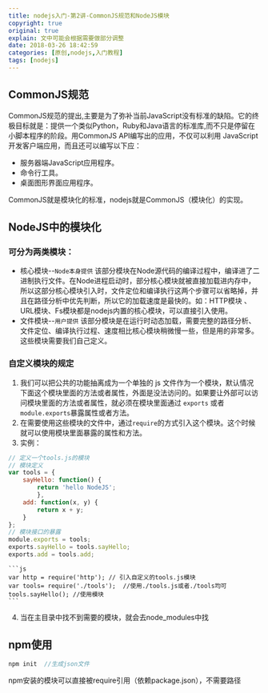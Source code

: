 ```yaml
---
title: nodejs入门-第2讲-CommonJS规范和NodeJS模块
copyright: true
original: true
explain: 文中可能会根据需要做部分调整
date: 2018-03-26 18:42:59
categories: [原创,nodejs,入门教程]
tags: [nodejs]
---
```

## CommonJS规范
CommonJS规范的提出,主要是为了弥补当前JavaScript没有标准的缺陷。它的终极目标就是：提供一个类似Python，Ruby和Java语言的标准库,而不只是停留在小脚本程序的阶段。用CommonJS API编写出的应用，不仅可以利用 JavaScript开发客户端应用，而且还可以编写以下应：
* 服务器端JavaScript应用程序。
* 命令行工具。
* 桌面图形界面应用程序。

CommonJS就是模块化的标准，nodejs就是CommonJS（模块化）的实现。
<!-- more -->

## NodeJS中的模块化
### 可分为两类模块：
* 核心模块--`Node本身提供`
该部分模块在Node源代码的编译过程中，编译进了二进制执行文件。在Node进程启动时，部分核心模块就被直接加载进内存中，所以这部分核心模块引入时，文件定位和编译执行这两个步骤可以省略掉，并且在路径分析中优先判断，所以它的加载速度是最快的。如：HTTP模块 、URL模块、Fs模块都是nodejs内置的核心模块，可以直接引入使用。
* 文件模块--`用户提供`
该部分模块是在运行时动态加载，需要完整的路径分析、文件定位、编译执行过程、速度相比核心模块稍微慢一些，但是用的非常多。这些模块需要我们自己定义。

### 自定义模块的规定
1. 我们可以把公共的功能抽离成为一个单独的 js 文件作为一个模块，默认情况下面这个模块里面的方法或者属性，外面是没法访问的。如果要让外部可以访问模块里面的方法或者属性，就必须在模块里面通过 `exports` 或者`module.exports`暴露属性或者方法。 
2. 在需要使用这些模块的文件中，通过`require`的方式引入这个模块。这个时候就可以使用模块里面暴露的属性和方法。
3. 实例：
```js
// 定义一个tools.js的模块 
// 模块定义
var tools = { 
    sayHello: function() {
        return 'hello NodeJS';
        },
    add: function(x, y) { 
        return x + y; 
    } 
}; 
// 模块接口的暴露 
module.exports = tools; 
exports.sayHello = tools.sayHello; 
exports.add = tools.add;
```
    ```js
    var http = require('http'); // 引入自定义的tools.js模块 
    var tools= require('./tools');  //使用./tools.js或者./tools均可
    tools.sayHello(); //使用模块
    ```
4. 当在主目录中找不到需要的模块，就会去node_modules中找
## npm使用
```js
npm init  //生成json文件
```
npm安装的模块可以直接被require引用（依赖package.json），不需要路径
